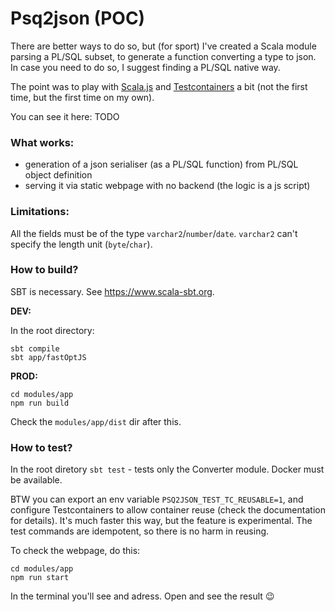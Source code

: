 # Psq2json (POC)
There are better ways to do so, but (for sport) I've created a Scala module parsing a PL/SQL subset, to generate a function converting a type to json. In case you need to do so, I suggest finding a PL/SQL native way.

The point was to play with [Scala.js](https://www.scala-js.org) and [Testcontainers](https://github.com/testcontainers) a bit (not the first time, but the first time on my own).

You can see it here: TODO

### What works:
- generation of a json serialiser (as a PL/SQL function) from PL/SQL object definition
- serving it via static webpage with no backend (the logic is a js script)

### Limitations:
All the fields must be of the type `varchar2`/`number`/`date`. `varchar2` can't specify the length unit (`byte`/`char`).

### How to build?

SBT is necessary. See https://www.scala-sbt.org.

**DEV:**

In the root directory:
```
sbt compile
sbt app/fastOptJS
```

**PROD:**
```
cd modules/app
npm run build
```
Check the `modules/app/dist` dir after this.
### How to test?

In the root diretory `sbt test` - tests only the Converter module. Docker must be available.

BTW you can export an env variable `PSQ2JSON_TEST_TC_REUSABLE=1`, and configure Testcontainers to allow container reuse (check the documentation for details). It's much faster this way, but the feature is experimental. The test commands are idempotent, so there is no harm in reusing.

To check the webpage, do this:
```
cd modules/app
npm run start
```
In the terminal you'll see and adress. Open and see the result 😉
